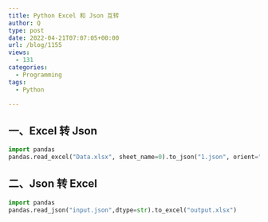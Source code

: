 ```yaml
---
title: Python Excel 和 Json 互转
author: Q
type: post
date: 2022-04-21T07:07:05+00:00
url: /blog/1155
views:
  - 131
categories:
  - Programming
tags:
  - Python

---
```

## 一、Excel 转 Json

```python
import pandas
pandas.read_excel("Data.xlsx", sheet_name=0).to_json("1.json", orient="records", force_ascii=False)
```

## 二、Json 转 Excel

```python
import pandas
pandas.read_json("input.json",dtype=str).to_excel("output.xlsx")
```